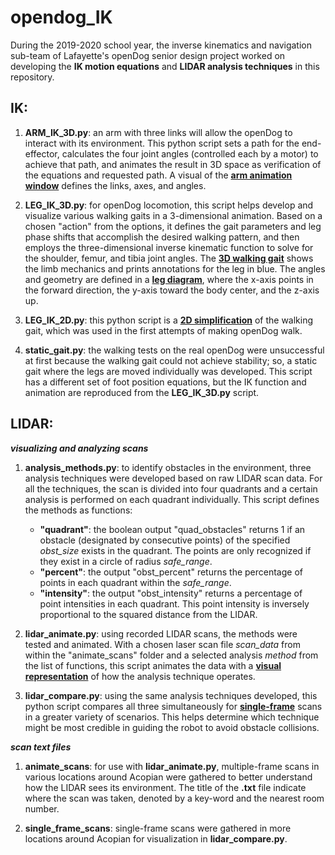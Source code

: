 # opendog_IK
During the 2019-2020 school year, the inverse kinematics and navigation sub-team of Lafayette's openDog senior design project worked on developing the **IK motion equations** and **LIDAR analysis techniques** in this repository.

## IK:

1. **ARM_IK_3D.py**: an arm with three links will allow the openDog to interact with its environment.  This python script sets a path for the end-effector, calculates the four joint angles (controlled each by a motor) to achieve that path, and animates the result in 3D space as verification of the equations and requested path.  A visual of the [**arm animation window**](https://github.com/fainorr/opendog_IK/tree/master/images/arm_3d.pdf) defines the links, axes, and angles.

2. **LEG_IK_3D.py**: for openDog locomotion, this script helps develop and visualize various walking gaits in a 3-dimensional animation.  Based on a chosen "action" from the options, it defines the gait parameters and leg phase shifts that accomplish the desired walking pattern, and then employs the three-dimensional inverse kinematic function to solve for the shoulder, femur, and tibia joint angles.  The [**3D walking gait**](https://github.com/fainorr/opendog_IK/tree/master/images/walk_3d.pdf) shows the limb mechanics and prints annotations for the leg in blue.  The angles and geometry are defined in a [**leg diagram**](https://github.com/fainorr/opendog_IK/tree/master/images/leg_model.pdf), where the x-axis points in the forward direction, the y-axis toward the body center, and the z-axis up.

3. **LEG_IK_2D.py**: this python script is a [**2D simplification**](https://github.com/fainorr/opendog_IK/tree/master/images/walk_2d.pdf) of the walking gait, which was used in the first attempts of making openDog walk.

4. **static_gait.py**: the walking tests on the real openDog were unsuccessful at first because the walking gait could not achieve stability; so, a static gait where the legs are moved individually was developed.  This script has a different set of foot position equations, but the IK function and animation are reproduced from the **LEG_IK_3D.py** script.


## LIDAR:

**_visualizing and analyzing scans_**

1. **analysis_methods.py**: to identify obstacles in the environment, three analysis techniques were developed based on raw LIDAR scan data.  For all the techniques, the scan is divided into four quadrants and a certain analysis is performed on each quadrant individually.  This script defines the methods as functions:
    - **"quadrant"**: the boolean output "quad_obstacles" returns 1 if an obstacle (designated by consecutive points) of the specified _obst_size_ exists in the quadrant. The points are only recognized if they exist in a circle of radius _safe_range_.
    - **"percent"**: the output "obst_percent" returns the percentage of points in each quadrant within the _safe_range_.
    - **"intensity"**: the output "obst_intensity" returns a percentage of point intensities in each quadrant.  This point intensity is inversely proportional to the squared distance from the LIDAR.

2. **lidar_animate.py**: using recorded LIDAR scans, the methods were tested and animated.  With a chosen laser scan file _scan_data_ from within the "animate_scans" folder and a selected analysis _method_ from the list of functions, this script animates the data with a [**visual representation**](https://github.com/fainorr/opendog_IK/tree/master/images/lidar_ani.pdf) of how the analysis technique operates.

3. **lidar_compare.py**: using the same analysis techniques developed, this python script compares all three simultaneously for [**single-frame**](https://github.com/fainorr/opendog_IK/tree/master/images/lidar_all.pdf) scans in a greater variety of scenarios.  This helps determine which technique might be most credible in guiding the robot to avoid obstacle collisions.


**_scan text files_**

1. **animate_scans**: for use with **lidar_animate.py**, multiple-frame scans in various locations around Acopian were gathered to better understand how the LIDAR sees its environment.  The title of the **.txt** file indicate where the scan was taken, denoted by a key-word and the nearest room number.

2. **single_frame_scans**: single-frame scans were gathered in more locations around Acopian for visualization in **lidar_compare.py**.

